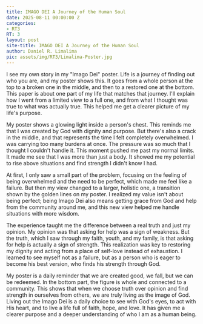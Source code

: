 ```yaml
---
title: IMAGO DEI A Journey of the Human Soul
date: 2025-08-11 00:00:00 Z
categories:
- RT3
RT: 3
layout: post
site-title: IMAGO DEI A Journey of the Human Soul
author: Daniel R. Limalima
pic: assets/img/RT3/Limalima-Poster.jpg
---
```


I see my own story in my "Imago Dei" poster. Life is a journey of finding out who you are, and my poster shows this. It goes from a whole person at the top to a broken one in the middle, and then to a restored one at the bottom. This paper is about one part of my life that matches that journey. I'll explain how I went from a limited view to a full one, and from what I thought was true to what was actually true. This helped me get a clearer picture of my life's purpose.

My poster shows a glowing light inside a person's chest. This reminds me that I was created by God with dignity and purpose. But there's also a crack in the middle, and that represents the time I felt completely overwhelmed. I was carrying too many burdens at once. The pressure was so much that I thought I couldn't handle it. This moment pushed me past my normal limits. It made me see that I was more than just a body. It showed me my potential to rise above situations and find strength I didn't know I had.

At first, I only saw a small part of the problem, focusing on the feeling of being overwhelmed and the need to be perfect, which made me feel like a failure. But then my view changed to a larger, holistic one, a transition shown by the golden lines on my poster. I realized my value isn't about being perfect; being Imago Dei also means getting grace from God and help from the community around me, and this new view helped me handle situations with more wisdom.

The experience taught me the difference between a real truth and just my opinion. My opinion was that asking for help was a sign of weakness. But the truth, which I saw through my faith, youth, and my family, is that asking for help is actually a sign of strength. This realization was key to restoring my dignity and acting from a place of self-love instead of exhaustion. I learned to see myself not as a failure, but as a person who is eager to become his best version, who finds his strength through God. 

My poster is a daily reminder that we are created good, we fall, but we can be redeemed. In the bottom part, the figure is whole and connected to a community. This shows that when we choose truth over opinion and find strength in ourselves from others, we are truly living as the image of God. Living out the Imago Dei is a daily choice to see with God's eyes, to act with His heart, and to live a life full of faith, hope, and love. It has given me a clearer purpose and a deeper understanding of who I am as a human being.
